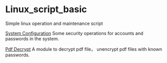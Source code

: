 # Linux_script_basic
Simple linux operation and maintenance script

[System Configuration](https://github.com/id-none/Linux_script_basic/blob/main/System%20Configuration) Some security operations for accounts and passwords in the system.

[Pdf Decrypt](https://github.com/id-none/Linux_script_basic/blob/main/pdf_decrypt.py) A module to decrypt pdf file， unencrypt pdf files with known passwords.
